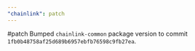 ```yaml
---
"chainlink": patch
---
```


#patch Bumped `chainlink-common` package version to commit `1fb0b48758af25d689b6957ebfb76598c9fb27ea`.

